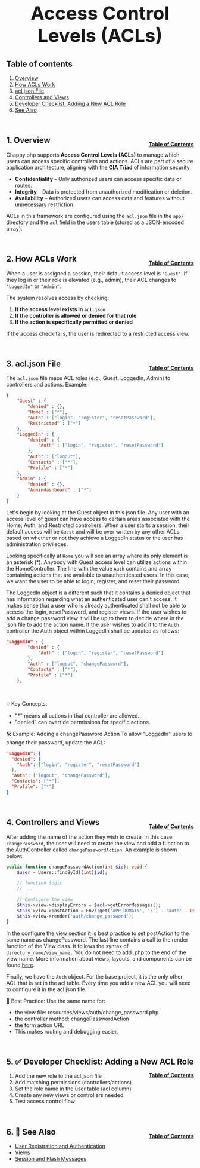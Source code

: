<h1 style="font-size: 50px; text-align: center;">Access Control Levels (ACLs)</h1>

## Table of contents
1. [Overview](#overview)
2. [How ACLs Work](#how-it-works) 
3. [acl.json File](#acl-file)
4. [Controllers and Views](#controllers-and-views)
5. [Developer Checklist: Adding a New ACL Role](#checklist)
6. [See Also](#see-also)

<br>

## 1. Overview <a id="overview"></a><span style="float: right; font-size: 14px; padding-top: 15px;">[Table of Contents](#table-of-contents)</span>
Chappy.php supports **Access Control Levels (ACLs)** to manage which users can access specific controllers and actions. ACLs are part of a secure application architecture, aligning with the **CIA Triad** of information security:

- **Confidentiality** – Only authorized users can access specific data or routes.  
- **Integrity** – Data is protected from unauthorized modification or deletion.  
- **Availability** – Authorized users can access data and features without unnecessary restriction.

ACLs in this framework are configured using the `acl.json` file in the `app/` directory and the `acl` field in the users table (stored as a JSON-encoded array).

<br>

## 2. How ACLs Work <a id="how-it-works"></a><span style="float: right; font-size: 14px; padding-top: 15px;">[Table of Contents](#table-of-contents)</span>
When a user is assigned a session, their default access level is `"Guest"`. If they log in or their role is elevated (e.g., admin), their ACL changes to `"LoggedIn"` or `"Admin"`.

The system resolves access by checking:

1. **If the access level exists in `acl.json`**
2. **If the controller is allowed or denied for that role**
3. **If the action is specifically permitted or denied**

If the access check fails, the user is redirected to a restricted access view.

<br>

## 3. acl.json File <a id="acl-file"></a><span style="float: right; font-size: 14px; padding-top: 15px;">[Table of Contents](#table-of-contents)</span>
The `acl.json` file maps ACL roles (e.g., Guest, LoggedIn, Admin) to controllers and actions. Example:

```json
{
    "Guest" : {
        "denied" : {},
        "Home" : ["*"],
        "Auth" : ["login", "register", "resetPassword"],
        "Restricted" : ["*"]
    },
    "LoggedIn" : {
        "denied" : {
            "Auth" : ["login", "register", "resetPassword"]
        },
        "Auth" : ["logout"],
        "Contacts" : ["*"],
        "Profile" : ["*"]
    },
    "Admin" : {
        "denied" : {},
        "Admindashboard" : ["*"]
    }
}
```

Let's begin by looking at the Guest object in this json file.  Any user with an access level of guest can have access to certain areas associated with the Home, Auth, and Restricted controllers.  When a user starts a session, their default access will be `Guest` and will be over written by any other ACLs based on whether or not they achieve a LoggedIn status or the user has administration privileges.

Looking specifically at `Home` you will see an array where its only element is an asterisk (*).  Anybody with Guest access level can utilize actions within the HomeController.  The line with the value `Auth` contains and array containing actions that are available to unauthenticated users.  In this case, we want the user to be able to login, register, and reset their password.

The LoggedIn object is a different such that it contains a denied object that has information regarding what an authenticated user can't access.  It makes sense that a user who is already authenticated shall not be able to access the login, resetPassword, and register views.  If the user wishes to add a change password view it will be up to them to decide where in the json file to add the action name.  If the user wishes to add it to the `Auth` controller the Auth object within LoggedIn shall be updated as follows:

```json
"LoggedIn" : {
        "denied" : {
            "Auth" : ["login", "register", "resetPassword"]
        },
        "Auth" : ["logout", "changePassword"],
        "Contacts" : ["*"],
        "Profile" : ["*"]
    },
```
<br>

💡 Key Concepts:
- "*" means all actions in that controller are allowed.
- "denied" can override permissions for specific actions.

🛠 Example: Adding a changePassword Action
To allow "LoggedIn" users to change their password, update the ACL:
```json
"LoggedIn": {
  "denied": {
    "Auth": ["login", "register", "resetPassword"]
  },
  "Auth": ["logout", "changePassword"],
  "Contacts": ["*"],
  "Profile": ["*"]
}
```

<br>

## 4. Controllers and Views <a id="controllers-and-views"></a><span style="float: right; font-size: 14px; padding-top: 15px;">[Table of Contents](#table-of-contents)</span>
After adding the name of the action they wish to create, in this case `changePassword`, the user will need to create the view and add a function to the AuthController called `changePasswordAction`.  An example is shown below:

```php
public function changePasswordAction(int $id): void {
    $user = Users::findById((int)$id);

    // function logic
    // ...

    // Configure the view
    $this->view->displayErrors = $acl->getErrorMessages();
    $this->view->postAction = Env::get('APP_DOMAIN', '/') . 'auth' . DS . 'changePassword';
    $this->view->render('auth/change_password');
}
```

In the configure the view section it is best practice to set postAction to the same name as changePassword.  The last line contains a call to the render function of the View class.  It follows the syntax of `directory_name/view_name.`  You do not need to add .php to the end of the view name.  More information about views, layouts, and components can be found [here](views).

Finally, we have the `Auth` object.  For the base project, it is the only other ACL that is set in the acl table.  Every time you add a new ACL you will need to configure it in the acl.json file.

🔧 Best Practice:
Use the same name for:
- the view file: resources/views/auth/change_password.php
- the controller method: changePasswordAction
- the form action URL
- This makes routing and debugging easier.

<br>

## 5. ✅ Developer Checklist: Adding a New ACL Role <a id="checklist"></a><span style="float: right; font-size: 14px; padding-top: 15px;">[Table of Contents](#table-of-contents)</span>
1. Add the new role to the acl.json file
2. Add matching permissions (controllers/actions)
3. Set the role name in the user table (acl column)
4. Create any new views or controllers needed
5. Test access control flow

<br>

## 6. 🔗 See Also <a id="see-also"></a><span style="float: right; font-size: 14px; padding-top: 15px;">[Table of Contents](#table-of-contents)</span>
- [User Registration and Authentication](user_registration_and_authentication)
- [Views](views)
- [Session and Flash Messages](session_and_flash_messages)
